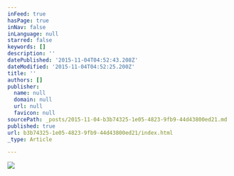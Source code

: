 ```yaml
---
inFeed: true
hasPage: true
inNav: false
inLanguage: null
starred: false
keywords: []
description: ''
datePublished: '2015-11-04T04:52:43.208Z'
dateModified: '2015-11-04T04:52:25.200Z'
title: ''
authors: []
publisher:
  name: null
  domain: null
  url: null
  favicon: null
sourcePath: _posts/2015-11-04-b3b74325-1e05-4823-9fb9-44d43800ed21.md
published: true
url: b3b74325-1e05-4823-9fb9-44d43800ed21/index.html
_type: Article

---
```

![](https://the-grid-user-content.s3-us-west-2.amazonaws.com/05f673eb-3ded-4e5f-b07b-0d743f1d381b.jpg)